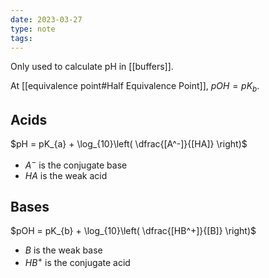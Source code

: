 ```yaml
---
date: 2023-03-27
type: note
tags:
---
```


Only used to calculate pH in [[buffers]].

At [[equivalence point#Half Equivalence Point]], $pOH = pK_{b}$.

## Acids
$pH = pK_{a} + \log_{10}\left( \dfrac{[A^-]}{[HA]} \right)$
- $A^-$ is the conjugate base
- $HA$ is the weak acid

## Bases
$pOH = pK_{b} + \log_{10}\left( \dfrac{[HB^+]}{[B]} \right)$
- $B$ is the weak base
- $HB^+$ is the conjugate acid
